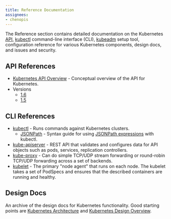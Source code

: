```yaml
---
title: Reference Documentation
assignees:
- chenopis
---
```


The Reference section contains detailed documentation on the Kubernetes [API](/docs/api-reference/{{page.version}}/),
[kubectl](/docs/user-guide/kubectl-overview/) command-line interface (CLI),
[kubeadm](/docs/admin/kubeadm/) setup tool,
configuration reference for various Kubernetes components, design docs, and issues and security.

## API References

* [Kubernetes API Overview](/docs/concepts/overview/kubernetes-api/) - Conceptual overview of the API for Kubernetes.
* Versions
  * [1.6](/docs/api-reference/v1.6/)
  * [1.5](/docs/api-reference/v1.5/)

## CLI References

* [kubectl](/docs/user-guide/kubectl-overview) - Runs commands against Kubernetes clusters.
    * [JSONPath](/docs/user-guide/jsonpath/) - Syntax guide for using [JSONPath expressions](http://goessner.net/articles/JsonPath/) with kubectl.
* [kube-apiserver](/docs/admin/kube-apiserver/) - REST API that validates and configures data for API objects such as  pods, services, replication controllers.
* [kube-proxy](/docs/admin/kube-proxy/) - Can do simple TCP/UDP stream forwarding or round-robin TCP/UDP forwarding across a set of backends.
* [kubelet](/docs/admin/kubelet/) - The primary "node agent" that runs on each node. The kubelet takes a set of PodSpecs and ensures that the described containers are running and healthy.

## Design Docs

An archive of the design docs for Kubernetes functionality. Good starting points are [Kubernetes Architecture](https://github.com/kubernetes/community/blob/master/contributors/design-proposals/architecture.md) and [Kubernetes Design Overview](https://github.com/kubernetes/kubernetes/tree/{{page.fullversion}}/docs/design).
